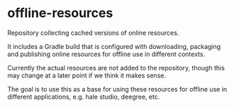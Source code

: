 offline-resources
=================

Repository collecting cached versions of online resources.

It includes a Gradle build that is configured with downloading, packaging and publishing online resources for offline use in different contexts.

Currently the actual resources are not added to the repository, though this may change at a later point if we think it makes sense.

The goal is to use this as a base for using these resources for offline use in different applications, e.g. hale studio, deegree, etc.
